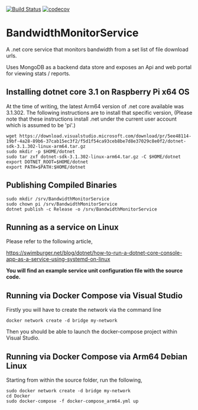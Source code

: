 [![Build Status](https://travis-ci.org/devoctomy/BandwidthMonitorService.svg?branch=master)](https://travis-ci.org/devoctomy/BandwidthMonitorService)
[![codecov](https://codecov.io/gh/devoctomy/BandwidthMonitorService/branch/master/graph/badge.svg)](https://codecov.io/gh/devoctomy/BandwidthMonitorService)

# BandwidthMonitorService

A .net core service that monitors bandwidth from a set list of file download urls.

Uses MongoDB as a backend data store and exposes an Api and web portal for viewing stats / reports.

## Installing dotnet core 3.1 on Raspberry Pi x64 OS

At the time of writing, the latest Arm64 version of .net core available was 3.1.302. The following instructions are to install that specific version, (Please note that these instructions install .net under the current user account which is assumed to be 'pi'.)

```
wget https://download.visualstudio.microsoft.com/download/pr/5ee48114-19bf-4a28-89b6-37cab15ec3f2/f5d1f54ca93ceb8be7d8e37029c8e0f2/dotnet-sdk-3.1.302-linux-arm64.tar.gz
sudo mkdir -p $HOME/dotnet
sudo tar zxf dotnet-sdk-3.1.302-linux-arm64.tar.gz -C $HOME/dotnet
export DOTNET_ROOT=$HOME/dotnet
export PATH=$PATH:$HOME/dotnet
```

## Publishing Compiled Binaries

```
sudo mkdir /srv/BandwidthMonitorService
sudo chown pi /srv/BandwidthMonitorService
dotnet publish -c Release -o /srv/BandwidthMonitorService
```

## Running as a service on Linux

Please refer to the following article,

https://swimburger.net/blog/dotnet/how-to-run-a-dotnet-core-console-app-as-a-service-using-systemd-on-linux

**You will find an example service unit configuration file with the source code.**

## Running via Docker Compose via Visual Studio

Firstly you will have to create the network via the command line

```
docker network create -d bridge my-network
```

Then you should be able to launch the docker-compose project within Visual Studio.

## Running via Docker Compose via Arm64 Debian Linux

Starting from within the source folder, run the following,

```
sudo docker network create -d bridge my-network
cd Docker
sudo docker-compose -f docker-compose_arm64.yml up
```
